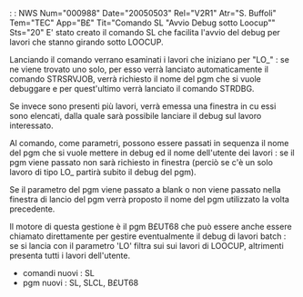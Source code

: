  :  : NWS Num="000988" Date="20050503" Rel="V2R1" Atr="S. Buffoli" Tem="TEC" App="B£" Tit="Comando SL "Avvio Debug sotto Loocup"" Sts="20"
E' stato creato il comando SL che facilita l'avvio del debug per lavori che stanno girando sotto LOOCUP.

Lanciando il comando verrano esaminati i lavori che iniziano per "LO_" :  se ne viene trovato uno solo, per esso verrà lanciato automaticamente il comando STRSRVJOB, verrà richiesto il nome del pgm che si vuole debuggare e per quest'ultimo verrà lanciato il comando STRDBG.

Se invece sono presenti più lavori, verrà emessa una finestra in cu essi sono elencati, dalla quale
sarà possibile lanciare il debug sul lavoro interessato.

Al comando, come parametri, possono essere passati in sequenza il nome del pgm che si vuole mettere
in debug ed il nome dell'utente dei lavori :  se il pgm viene passato non sarà richiesto in finestra
(perciò se c'è un solo lavoro di tipo LO_ partirà subito il debug del pgm).

Se il parametro del pgm viene passato a blank o non viene passato nella finestra di lancio del pgm
verrà proposto il nome del pgm utilizzato la volta precedente.

Il motore di questa gestione è il pgm B£UT68 che può essere anche essere chiamato direttamente per gestire eventualmente il debug di lavori batch :  se si lancia con il parametro 'LO' filtra sui sui lavori di LOOCUP, altrimenti presenta tutti i lavori dell'utente.

* comandi nuovi :  SL
* pgm nuovi :  SL, SLCL, B£UT68
